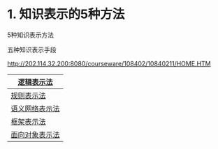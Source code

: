 # 1. 知识表示的5种方法 

5种知识表示方法


五种知识表示手段


http://202.114.32.200:8080/courseware/108402/10840211/HOME.HTM



| [逻辑表示法](http://202.114.32.200:8080/courseware/108402/10840211/Logic1.HTM) |
| ------------------------------------------------------------ |
| [规则表示法](http://202.114.32.200:8080/courseware/108402/10840211/Rule1.HTM) |
| [语义网络表示法](http://202.114.32.200:8080/courseware/108402/10840211/Net1.HTM) |
| [框架表示法](http://202.114.32.200:8080/courseware/108402/10840211/Frame1.HTM) |
| [面向对象表示法](http://202.114.32.200:8080/courseware/108402/10840211/Object1.HTM) |


















